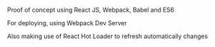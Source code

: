 Proof of concept using React JS, Webpack, Babel and ES6

For deploying, using Webpack Dev Server

Also making use of React Hot Loader to refresh automatically changes 
